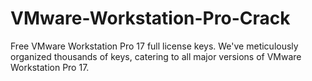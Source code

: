 # VMware-Workstation-Pro-Crack
Free VMware Workstation Pro 17 full license keys. We've meticulously organized thousands of keys, catering to all major versions of VMware Workstation Pro 17.
